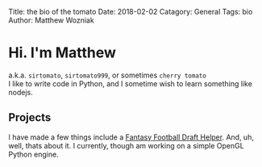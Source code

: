 Title: the bio of the tomato
Date: 2018-02-02
Catagory: General
Tags: bio
Author: Matthew Wozniak

# Hi. I'm Matthew
a.k.a. `sirtomato`, `sirtomato999`, or sometimes `cherry tomato`   
I like to write code in Python, and I sometime wish to learn something like nodejs.  

## Projects

I have made a few things include a [Fantasy Football Draft Helper](https://github.com/sirtomato999/drafty). And, uh, well, thats about it. I currently, though am working on a simple OpenGL Python engine.

